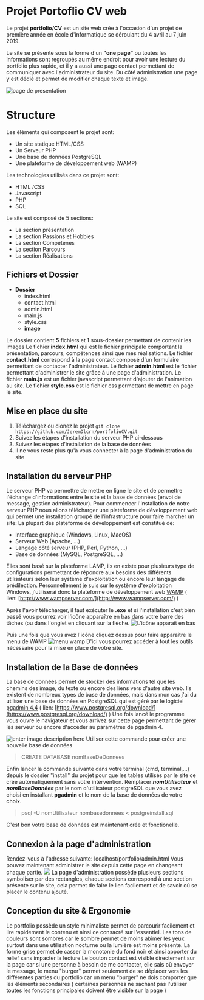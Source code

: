 ﻿# Projet Portoflio CV web


Le projet **portfolio/CV** est un site web crée à l'occasion d'un projet de première année en école d'informatique se déroulant du 4 avril au 7 juin 2019. 

Le site se présente sous la forme d'un **"one page"** ou toutes les informations sont regroupés au même endroit pour avoir une lecture du portfolio plus rapide, et il y a aussi une page contact permettant de communiquer avec l'administrateur du site.
Du côté administration une page y est dédié et permet de modifier chaque texte et  image.

![page de presentation](https://vibrant-knuth-d6e0a8.netlify.com/mockaccueil.png)

# Structure

Les éléments qui composent le projet sont:
 - Un site statique HTML/CSS
 - Un Serveur PHP
 - Une base de données PostgreSQL
 - Une plateforme de développement web (WAMP)
 
Les technologies utilisés dans ce projet sont:
- HTML /CSS
- Javascript
- PHP
- SQL
 
 Le site est composé de 5 sections:
 - La section présentation
 - La section Passions et Hobbies
 - La section Compétenes
 - La section Parcours
 - La section Réalisations
 
 
## Fichiers et Dossier

- **Dossier**
	- index.html
	- contact.html
	- admin.html
	- main.js
	- style.css
	- **image**
	
Le dossier contient **5** fichiers et **1** sous-dossier permettant de contenir les images
Le fichier **index.html** qui est le fichier principale comportant la présentation, parcours,  compétences ainsi que mes réalisations.
Le fichier **contact.html** correspond à la page contact composé d'un formulaire permettant de contacter l'administrateur.
Le fichier **admin.html** est le fichier permettant d'administrer le site grâce à une page d'administration.
Le fichier **main.js** est un fichier javascript permettant d'ajouter de l'animation au site.
Le fichier **style.css** est le fichier css permettant de mettre en page le site.

## Mise en place du site
1. Téléchargez ou clonez le projet  `git clone https://github.com/JeremDlcrn/portfolioCV.git`
2. Suivez les étapes d'installation du serveur PHP ci-dessous
3. Suivez les étapes d'installation de la base de données
4. Il ne vous reste plus qu'à vous connecter à la page d'administration du site


## Installation du serveur PHP
Le serveur PHP va permettre de mettre en ligne le site et de permettre l'échange d'informations entre le site et la base de données (envoi de message, gestion administrateur).
Pour commencer l'installation de notre serveur PHP nous allons télécharger une plateforme de développement web qui permet une installation groupé de l'infrastructure pour faire marcher un site:
La plupart des plateforme de développement est constitué de:
- Interface graphique (Windows, Linux, MacOS)
- Serveur Web (Apache, ...)
- Langage côté serveur (PHP, Perl, Python, ...)
- Base de données (MySQL, PostgreSQL, ...)

Elles sont basé sur la plateforme LAMP, ils en existe pour plusieurs type de configurations permettant de répondre aux besoins des différents utilisateurs selon leur système d'exploitation ou encore leur langage de prédilection.
Personnellement je suis sur le système d'exploitation Windows, j'utiliserai donc la plateforme de développement web [WAMP](http://www.wampserver.com/) ( lien: [http://www.wampserver.com/](http://www.wampserver.com/) )

Après l'avoir télécharger, il faut exécuter  le **.exe** et si l'installation c'est bien passé vous pourrez voir l'icône apparaître en bas dans votre barre des tâches (ou dans l'onglet en cliquant sur la flèche.
![L'icône apparait en bas](https://vibrant-knuth-d6e0a8.netlify.com/iconwamp.png)

Puis une fois que vous avez l'icône cliquez dessus pour faire apparaître le menu de WAMP 
![menu wamp](https://vibrant-knuth-d6e0a8.netlify.com/menuwamp.png)
D'ici vous pourrez accéder à tout les outils nécessaire pour la mise en place de votre site.

## Installation de la Base de données
La base de données permet de stocker des informations tel que les chemins des image, du texte ou encore des liens vers d'autre site web.
Ils existent de nombreux types de base de données, mais dans mon cas j'ai du utiliser une base de données en PostgreSQL qui est géré par le logiciel [pgadmin 4.4](https://www.postgresql.org/download/) ( lien: [https://www.postgresql.org/download/](https://www.postgresql.org/download/) )
Une fois lancé le programme vous ouvre le navigateur et vous arrivez sur cette page permettant de gérer les serveur ou encore d'accéder au paramètres de pgadmin 4.
 
![enter image description here](https://vibrant-knuth-d6e0a8.netlify.com/pgadminaccueil.png)
Utiliser cette commande pour créer une nouvelle base de données

> CREATE DATABASE nomBaseDeDonnees 

Enfin lancer la commande suivante dans votre terminal (cmd, terminal,...) depuis le dossier "install" du projet pour que les tables utilisés par le site ce crée automatiquement sans votre intervention.
Remplacer ***nomUtilisateur*** et ***nomBaseDonnées*** par le nom d'utilisateur postgreSQL que vous avez choisi en installant **pgadmin** et le nom de la base de données de votre choix.
> psql -U nomUtilisateur nombasedonnées < postgreinstall.sql

C'est bon votre base de données est maintenant crée et fonctionelle.

## Connexion à la page d'administration
Rendez-vous à l'adresse suivante: localhost/portfolio/admin.html
Vous pouvez maintenant administrer le site depuis cette page en changeant chaque partie.
![](https://vibrant-knuth-d6e0a8.netlify.com/adminpage.png)
La page d'administration possède plusieurs sections symboliser par des rectangles, chaque sections correspond à une section présente sur le site, cela permet de faire le lien facilement et de savoir où se placer le contenu ajouté.
## Conception du site & Ergonomie
Le portfolio possède un style minimaliste permet de parcourir facilement et lire rapidement le contenu et ainsi ce consacré sur l'essentiel.
Les tons de couleurs sont sombres car le sombre permet de moins abîmer les yeux surtout dans une utilisation nocturne ou la lumière est moins présente.
La forme grise permet de casser la monotonie du fond noir et ainsi apporter du relief sans impacter la lecture
Le bouton contact est visible directement sur la page car si une personne à besoin de me contacter, elle sais où envoyer le message, le menu "burger" permet seulement de se déplacer vers les différentes parties du portfolio car un menu "burger" ne dois comporter que les éléments secondaires ( certaines personnes ne sachant pas l'utiliser toutes les fonctions principales doivent être visible sur la page )
